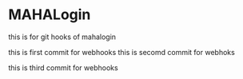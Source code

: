 # MAHALogin
this is for git hooks  of mahalogin

this is first commit for webhooks
this is secomd commit for webhoks

this is third commit for webhooks




